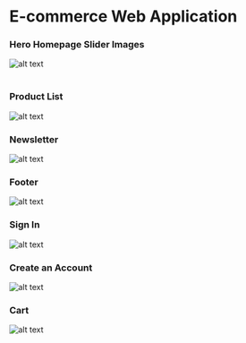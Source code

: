 # E-commerce Web Application 


### Hero Homepage Slider Images
![alt text](https://github.com/breebrowder/e-comm_app/blob/main/readme_assets/img(1).png)<br />
<br />

### Product List
![alt text](https://github.com/breebrowder/e-comm_app/blob/main/readme_assets/img(2).png)

### Newsletter
![alt text](https://github.com/breebrowder/e-comm_app/blob/main/readme_assets/img(3).png)

### Footer
![alt text](https://github.com/breebrowder/e-comm_app/blob/main/readme_assets/img(4).png)

### Sign In
![alt text](https://github.com/breebrowder/e-comm_app/blob/main/readme_assets/img(5).png)

### Create an Account
![alt text](https://github.com/breebrowder/e-comm_app/blob/main/readme_assets/img(6).png)

### Cart
![alt text](https://github.com/breebrowder/test_react-app/blob/main/img/img(11).png)
